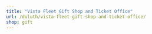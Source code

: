 ```yaml
---
title: "Vista Fleet Gift Shop and Ticket Office"
url: /duluth/vista-fleet-gift-shop-and-ticket-office/
shop: gift
---
```

